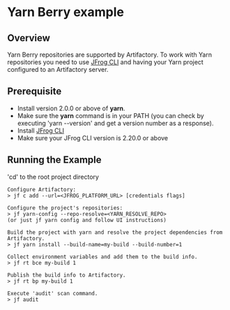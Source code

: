 # Yarn Berry example

## Overview
Yarn Berry repositories are supported by Artifactory.
To work with Yarn repositories you need to use [JFrog CLI](https://www.jfrog.com/confluence/display/CLI/CLI+for+JFrog+Artifactory) and having your Yarn project configured to an Artifactory server.

## Prerequisite
* Install version 2.0.0 or above of **yarn**.
* Make sure the **yarn** command is in your PATH (you can check by executing 'yarn --version' and get a version number as a response).
* Install [JFrog CLI](https://jfrog.com/getcli/)
* Make sure your JFrog CLI version is 2.20.0 or above

## Running the Example
'cd' to the root project directory

```console
Configure Artifactory:
> jf c add --url=<JFROG_PLATFORM_URL> [credentials flags]

Configure the project's repositories:
> jf yarn-config --repo-resolve=<YARN_RESOLVE_REPO>
(or just jf yarn config and follow UI instructions)

Build the project with yarn and resolve the project dependencies from Artifactory.
> jf yarn install --build-name=my-build --build-number=1 

Collect environment variables and add them to the build info.
> jf rt bce my-build 1

Publish the build info to Artifactory.
> jf rt bp my-build 1

Execute 'audit' scan command.
> jf audit
```

